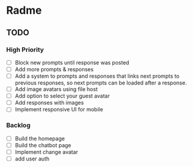 # Radme

## TODO

### High Priority

- [ ] Block new prompts until response was posted
- [ ] Add more prompts & responses
- [ ] Add a system to prompts and responses that links next prompts to previous responses, so next prompts can be loaded after a response.
- [ ] Add image avatars using file host
- [ ] Add option to select your guest avatar
- [ ] Add responses with images
- [ ] Implement responsive UI for mobile

### Backlog

- [ ] Build the homepage
- [ ] Build the chatbot page
- [ ] Implement change avatar
- [ ] add user auth
